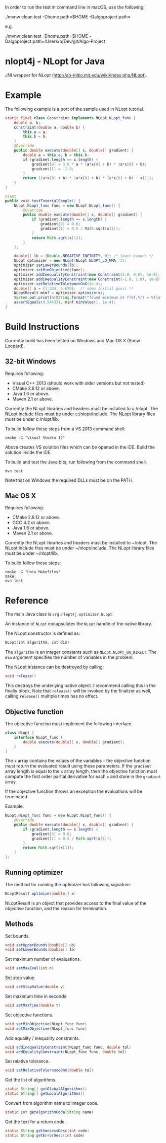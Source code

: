 In order to run the test in command line in macOS, use the following:

./mvnw clean test -Dhome.path=$HOME -Dalgoproject.path=<algo-project-path>

e.g.

./mvnw clean test -Dhome.path=$HOME -Dalgoproject.path=/Users/n/Dev/git/Algo-Project


nlopt4j - NLopt for Java
========================

JNI wrapper for NLopt (http://ab-initio.mit.edu/wiki/index.php/NLopt).

Example
=======

The following example is a port of the sample used in NLopt tutorial.

```Java
static final class Constraint implements NLopt.NLopt_func {
    double a, b;
    Constraint(double a, double b) {
        this.a = a;
        this.b = b;
    }
    @Override
    public double execute(double[] x, double[] gradient) {
        double a = this.a, b = this.b;
        if (gradient.length == x.length) {
            gradient[0] = 3.0 * a * (a*x[0] + b) * (a*x[0] + b);
            gradient[1] = -1.0;
        }
        return ((a*x[0] + b) * (a*x[0] + b) * (a*x[0] + b) - x[1]);
    }
}

@Test
public void testTutorialSample() {
    NLopt.NLopt_func func = new NLopt.NLopt_func() {
        @Override
        public double execute(double[] x, double[] gradient) {
            if (gradient.length == x.length) {
                gradient[0] = 0.0;
                gradient[1] = 0.5 / Math.sqrt(x[1]);
            }
            return Math.sqrt(x[1]);
        }
    };

    double[] lb = {Double.NEGATIVE_INFINITY, 0}; /* lower bounds */
    NLopt optimizer = new NLopt(NLopt.NLOPT_LD_MMA, 2);
    optimizer.setLowerBounds(lb);
    optimizer.setMinObjective(func);
    optimizer.addInequalityConstraint(new Constraint(2.0, 0.0), 1e-8);
    optimizer.addInequalityConstraint(new Constraint(-1.0, 1.0), 1e-8);
    optimizer.setRelativeToleranceOnX(1e-4);
    double[] x = {1.234, 5.678};  /* some initial guess */
    NLoptResult minf = optimizer.optimize(x);
    System.out.println(String.format("found minimum at f(%f,%f) = %f\n", x[0], x[1], minf.minValue()));
    assertEquals(0.544331, minf.minValue(), 1e-4);
}
```

Build Instructions
==================

Currently build has been tested on Windows and Mac OS X (Snow Leopard).

32-bit Windows
--------------
Requires following:
+ Visual C++ 2013 (should work with older versions but not tested)
+ CMake 2.8.12 or above.
+ Java 1.6 or above.
+ Maven 2.1 or above.

Currently the NLopt libraries and headers must be installed to c:/nlopt.
The NLopt include files must be under c:/nlopt/include.
The NLopt library files must be under c:/nlopt/lib.

To build follow these steps from a VS 2013 command shell:
```
cmake -G "Visual Studio 12"
```
Above creates VS solution files which can be opened in the IDE. Build the
solution inside the IDE.

To build and test the Java bits, run following from the command shell.
```
mvn test
```

Note that on Windows the required DLLs must be on the PATH.

Mac OS X
--------
Requires following:
+ CMake 2.8.12 or above.
+ GCC 4.2 or above.
+ Java 1.6 or above.
+ Maven 2.1 or above.

Currently the NLopt libraries and headers must be installed to ~/nlopt.
The NLopt include files must be under ~/nlopt/include.
The NLopt library files must be under ~/nlopt/lib.

To build follow these steps:
```
cmake -G "Unix Makefiles"
make
mvn test
```

Reference
=========

The main Java class is `org.nlopt4j.optimizer.NLopt`.

An instance of `NLopt` encapsulates the `NLopt` handle of the native library.

The NLopt constructor is defined as:
```Java
NLopt(int algorithm, int dim)
```
The `algorithm` is an integer constants such as `NLopt.NLOPT_GN_DIRECT`.
The `dim` argument specifies the number of variables in the problem.

The NLopt instance can be destroyed by calling:
```Java
void release()
```
This destroys the underlying native object. I recommend calling this in the
finally block. Note that `release()` will be invoked by the finalizer as well,
calling `release()` multiple times has no effect.

Objective function
------------------
The objective function must implement the following interface.
```Java
class NLopt {
    interface NLopt_func {
        double execute(double[] x, double[] gradient);
    }
}
```
The `x` array contains the values of the variables - the objective
function must return the evaluated result using these parameters.
If the `gradient` array length is equal to the `x` array length, then
the objective function must compute the first order partial derivative
for each `x` and store in the `gradient` array.

If the objective function throws an exception the evaluations will 
be terminated.

Example:
```Java
NLopt.NLopt_func func = new NLopt.NLopt_func() {
    @Override
    public double execute(double[] x, double[] gradient) {
        if (gradient.length == x.length) {
            gradient[0] = 0.0;
            gradient[1] = 0.5 / Math.sqrt(x[1]);
        }
        return Math.sqrt(x[1]);
    }
};
```

Running optimizer
-----------------
The method for running the optimizer has following signature:
```Java
NLoptResult optimize(double[] x)
```

NLoptResult is an object that provides access to the final value 
of the objective function, and the reason for termination.

Methods
-------

Set bounds.
```Java
void setUpperBounds(double[] ub)
void setLowerBounds(double[] lb)
```

Set maximum number of evaluations.
```Java
void setMaxEval(int n)
```

Set stop value.
```Java
void setStopValue(double v)
```

Set maximum time in seconds.
```Java
void setMaxTime(double t)
```

Set objective functions.
```Java
void setMinObjective(NLopt_func func) 
void setMaxObjective(NLopt_func func) 
```

Add equality / inequality constraints.
```Java
void addInequalityConstraint(NLopt_func func, double tol) 
void addEqualityConstraint(NLopt_func func, double tol)
```

Set relative tolerance.
```Java
void setRelativeToleranceOnX(double tol)
```

Get the list of algorithms.
```Java
static String[] getGlobalAlgorithms()
static String[] getLocalAlgorithms() 
```

Convert from algorithm name to integer code.
```Java
static int getAlgorithmCode(String name)
```

Get the text for a return code.
```Java
static String getSuccessDesc(int code)
static String getErrorDesc(int code)
```


